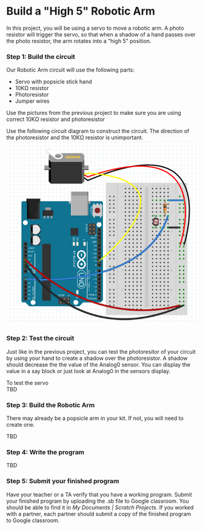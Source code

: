 # Build a "High 5" Robotic Arm
In this project, you will be using a servo to move a robotic arm. A photo resistor will trigger the servo, so that when a shadow of a hand passes over the photo resistor, the arm rotates into a "high 5" position.

### Step 1: Build the circuit
Our Robotic Arm circuit will use the following parts:
- Servo with popsicle stick hand
- 10KΩ resistor
- Photoresistor
- Jumper wires   

Use the pictures from the previous project to make sure you are using correct 10KΩ resistor and photoresistor   

Use the following circuit diagram to construct the circuit. The direction of the photoresistor and the 10KΩ resistor is unimportant.   
![](High5RobotCircuit.png)

### Step 2: Test the circuit
Just like in the previous project, you can test the photoresitor of your circuit by using your hand to create a shadow over the photoresistor. A shadow should decrease the the value of the Analog0 sensor. You can display the value in a say block or just look at Analog0 in the sensors display.   

To test the servo    
TBD
### Step 3: Build the Robotic Arm
There may already be a popsicle arm in your kit. If not, you will need to create one.

TBD

### Step 4: Write the program
TBD

### Step 5: Submit your finished program
Have your teacher or a TA verify that you have a working program. Submit your finished program by uploading the .sb file to Google classroom. You should be able to find it in *My Documents | Scratch Projects*. If you worked with a partner, each partner should submit a copy of the finished program to Google classroom.
